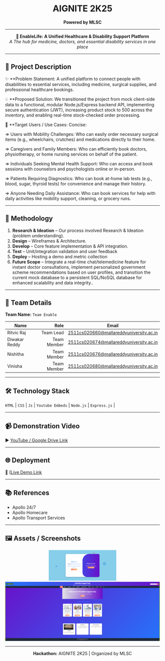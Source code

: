 <!-- AIGNITE Banner (centered) -->
<div align="center">
  <h1> AIGNITE 2K25</h1>
  <p><strong>Powered by MLSC</strong></p>
</div>

---

<p align="center">
  <strong>🚀 EnableLife: A Unified Healthcare & Disability Support Platform</strong><br/>
  <em>A The hub for medicine, doctors, and essential disability services in one place</em>
</p>

---

## 📖 Project Description
✨ **Problem Statement: A unified platform to connect people with disabilities to essential services, including medicine, surgical supplies, and professional healthcare bookings.

💡 **Proposed Solution: We transitioned the project from mock client-side data to a functional, modular Node.js/Express backend API, implementing secure authentication (JWT), increasing product stock to 500 across the inventory, and enabling real-time stock-checked order processing.

🎯 **Target Users / Use Cases: Concise: 

=> Users with Mobility Challenges: Who can easily order necessary surgical items (e.g., wheelchairs, crutches) and medications directly to their home.

=> Caregivers and Family Members: Who can efficiently book doctors, physiotherapy, or home nursing services on behalf of the patient.

=> Individuals Seeking Mental Health Support: Who can access and book sessions with counselors and psychologists online or in-person.

=> Patients Requiring Diagnostics: Who can book at-home lab tests (e.g., blood, sugar, thyroid tests) for convenience and manage their history.

=> Anyone Needing Daily Assistance: Who can book services for help with daily activities like mobility support, cleaning, or grocery runs.

---

## 🔬 Methodology
1. **Research & Ideation** –  Our process involved Research & Ideation (problem understanding).  
2. **Design** – Wireframes & Architecture.  
3. **Develop** – Core feature implementation & API integration.  
4. **Test** – Unit/integration validation and user feedback  
5. **Deploy** – Hosting a demo and metric collection
6. **Future Scope** – Integrate a real-time chat/telemedicine feature for instant doctor consultations, implement personalized government scheme recommendations based on user profiles, and transition the current mock database to a persistent SQL/NoSQL database for enhanced scalability and data integrity..

---

## 👥 Team Details
**Team Name:** `Team Enable`

| Name | Role | Email |
|---|---:|---|
| Ritvic Raj | Team Lead | 2511cs020660@mallareddyuniversity.ac.in |
| Diwakar Reddy | Team Member| 2511cs020674@mallareddyuniversity.ac.in |
| Nishitha | Team Member | 2511cs020676@mallareddyuniversity.ac.in |
| Vinisha | Team Member | 2511cs020680@mallareddyuniversity.ac.in |

---

## 🛠️ Technology Stack
`HTML` | `CSS` | `Js` | `Youtube Embeds` | `Node.js` | `Express.js` |

---

## 📹 Demonstration Video
▶️ [YouTube / Google Drive Link]( https://drive.google.com/file/d/1-RdSBf1mx8dsUMi22_TVm0-_z3orIfHb/view)

---

## 🌐 Deployment
🔗 [[Live Demo Link](#)

---

## 📚 References
- Apollo 24/7  
- Apollo Homecare  
- Apollo Transport Services

---

## 🖼️ Assets / Screenshots
<p align="center">
  <img src="assets/project_logo.png" alt="Application Screenshot" width="220" /><br/>
  <img src="assets/screenshot1.png" alt="Application Screenshot" width="600" />
</p>

---

<p align="center">
  <b>Hackathon:</b> AIGNITE 2K25 | Organized by MLSC<br/>
</p>

